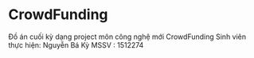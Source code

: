 # CrowdFunding
Đồ án cuối kỳ dạng project môn công nghệ mới CrowdFunding
Sinh viên thực hiện: Nguyễn Bá Kỳ
MSSV : 1512274
